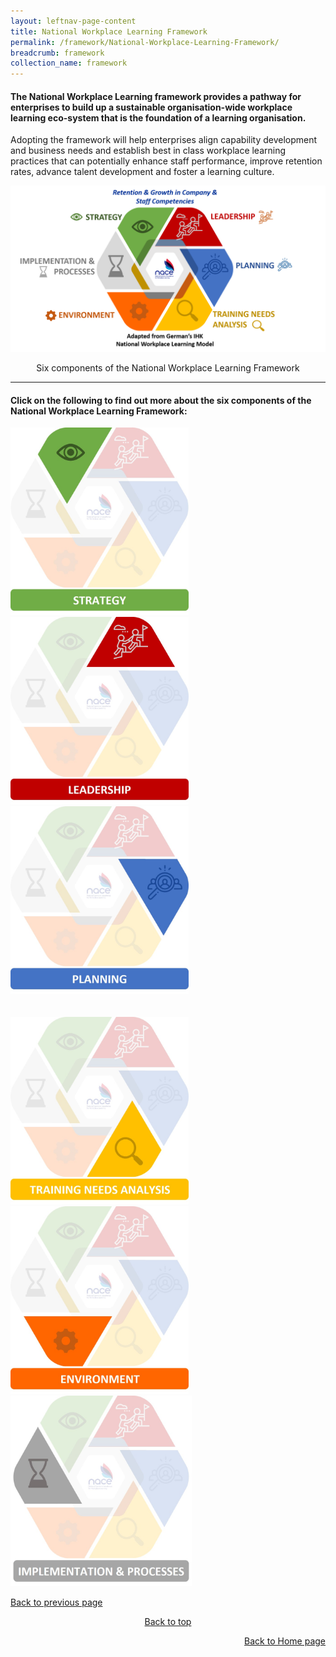 ```yaml
---
layout: leftnav-page-content
title: National Workplace Learning Framework
permalink: /framework/National-Workplace-Learning-Framework/
breadcrumb: framework
collection_name: framework
---
```



#### The National Workplace Learning framework provides a pathway for enterprises to build up a sustainable organisation-wide workplace learning eco-system that is the foundation of a learning organisation. 

Adopting the framework will help enterprises align capability development and business needs and establish best in class workplace learning practices that can potentially enhance staff performance, improve retention rates, advance talent development and foster a learning culture. 


![National Workplace Learning Framework](/images/framework-title.png)
<p style="text-align:center">Six components of the National Workplace Learning Framework</p>

-------------------

#### **Click on the following to find out more about the six components of the National Workplace Learning Framework:**

<p><p>
	
<div>
	<div class="row is-multiline">
		<div class="col is-one-third-desktop is-one-third-tablet">
			<figcaption class="has-text-weight-bold" style="color:#70AD47"><big> </big></figcaption>
			<a href="/framework/strategy-overview/"><img src="/images/framework-icon/strategy-icon.jpg" alt="strategy" style="width:285px;height:300px;"></a>
		</div>
		<div class="col is-one-third-desktop is-one-third-tablet">
			<figcaption class="has-text-weight-bold" style="color:#C00000"><big> </big></figcaption>
			<a href="/framework/leadership-overview/"><img src="/images/framework-icon/leadership-icon.jpg" alt="leadership" style="width:285px;height:300px;"></a>
		</div>
		<div class="col is-one-third-desktop is-one-third-tablet">
			<figcaption class="has-text-weight-bold" style="color:#4472C4"><big> </big></figcaption>
			<a href="/framework/planning-overview/"><img src="/images/framework-icon/planning-icon.jpg" alt="planning" style="width:285px;height:300px;"></a>
		</div>
		<br>
		<br>
		<div class="col is-one-third-desktop is-one-third-tablet">
			<figcaption class="has-text-weight-bold" style="color:#FFC000"><big> </big></figcaption>
			<a href="/framework/training-needs-analysis-overview/"><img src="/images/framework-icon/tna-icon.jpg" alt="training-needs-analysis" style="width:285px;height:300px;"></a>
		</div>
		<div class="col is-one-third-desktop is-one-third-tablet">
			<figcaption class="has-text-weight-bold" style="color:#FF6600"><big> </big></figcaption>
			<a href="/framework/environment-overview/"><img src="/images/framework-icon/environment-icon.jpg" alt="environment" style="width:285px;height:300px;"></a>
		</div>
		<div class="col is-one-third-desktop is-one-third-tablet">
			<figcaption class="has-text-weight-bold" style="color:#A6A6A6"> </figcaption>
			<a href="/framework/implementation-and-processes-overview/"><img src="/images/framework-icon/inp-icon.jpg" alt="implementation-and-processes" style="width:290px;height:305px;"></a>
	        </div>
</div>




<p style="text-align:left"><a href="#" onclick="history.go(-1)">Back to previous page</a>
<p style="text-align:center"><a href="#top">Back to top</a>
<p style="text-align:right"><a href="https://nyp-wpl-staging.netlify.com/">Back to Home page</a>
	

